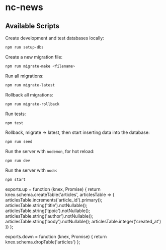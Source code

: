 # nc-news

## Available Scripts

Create development and test databases locally:

```bash
npm run setup-dbs
```

Create a new migration file:

```bash
npm run migrate-make <filename>
```

Run all migrations:

```bash
npm run migrate-latest
```

Rollback all migrations:

```bash
npm run migrate-rollback
```

Run tests:

```bash
npm test
```

Rollback, migrate -> latest, then start inserting data into the database:

```bash
npm run seed
```

Run the server with `nodemon`, for hot reload:

```bash
npm run dev
```

Run the server with `node`:

```bash
npm start
```



exports.up = function (knex, Promise) {
    return knex.schema.createTable('articles', articlesTable => {
        articlesTable.increments('article_id').primary();
        articlesTable.string('title').notNullable();
        articlesTable.string('tpoic').notNullable();
        articlesTable.string('author').notNullable();
        articlesTable.string('body').notNullable();
        articlesTable.integer('created_at')
    })
};

exports.down = function (knex, Promise) {
    return knex.schema.dropTable('articles')
};
